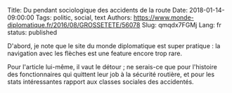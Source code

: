 Title: Du pendant sociologique des accidents de la route
Date: 2018-01-14-09:00:00
Tags: politic, social, text
Authors: https://www.monde-diplomatique.fr/2016/08/GROSSETETE/56078
Slug: qmqdx7FGMj
Lang: fr
status: published

D'abord, je note que le site du monde diplomatique est super pratique :
la navigation avec les flèches est une feature encore trop rare.

Pour l'article lui-même, il vaut le détour ; ne serais-ce que pour l'histoire
des fonctionnaires qui quittent leur job à la sécurité routière,
et pour les stats intéressantes rapport aux classes sociales des accidentés.

